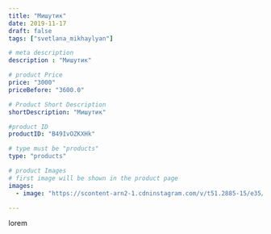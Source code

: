 ```yaml
---
title: "Мишутик"
date: 2019-11-17
draft: false
tags: ["svetlana_mikhaylyan"]

# meta description
description : "Мишутик"

# product Price
price: "3000"
priceBefore: "3600.0"

# Product Short Description
shortDescription: "Мишутик"

#product ID
productID: "B49IvOZKXHk"

# type must be "products"
type: "products"

# product Images
# first image will be shown in the product page
images:
  - image: "https://scontent-arn2-1.cdninstagram.com/v/t51.2885-15/e35/71196185_2198058630495939_7516849077027070470_n.jpg?se=7&tp=1&_nc_ht=scontent-arn2-1.cdninstagram.com&_nc_cat=103&_nc_ohc=6KJXo-BVPpEAX_pGoZv&oh=19617e6370910d4cada6ff222413a237&oe=6073AE1B&ig_cache_key=MjE3ODkzNjIyNDM1OTIxNTU4OA%3D%3D.2"

---
```

lorem
